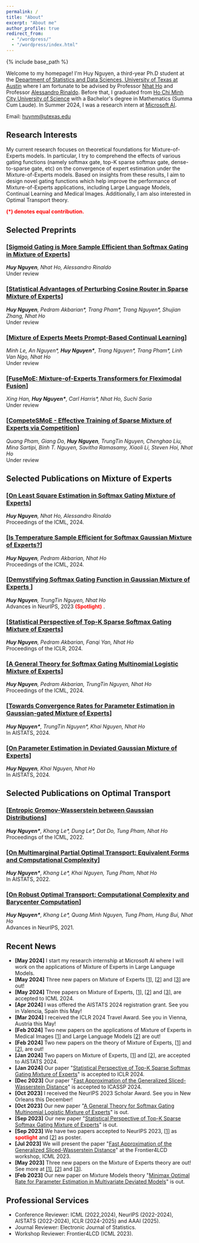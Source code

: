 ```yaml
---
permalink: /
title: "About"
excerpt: "About me"
author_profile: true
redirect_from: 
  - "/wordpress/"
  - "/wordpress/index.html"
---
```


{% include base_path %}

   
Welcome to my homepage! I'm Huy Nguyen, a third-year Ph.D student at the [Department of Statistics and Data Sciences, University of Texas at Austin](https://stat.utexas.edu/) where I am fortunate to be advised by Professor [Nhat Ho](https://nhatptnk8912.github.io/) and Professor [Alessandro Rinaldo](https://arinaldo.github.io/). Before that, I graduated from [Ho Chi Minh City University of Science](https://en.hcmus.edu.vn/) with a Bachelor's degree in Mathematics (Summa Cum Laude). In Summer 2024, I was a research intern at [Microsoft AI](https://www.microsoft.com/en-us/ai). 

Email: huynm@utexas.edu
## Research Interests 
My current research focuses on theoretical foundations for Mixture-of-Experts models. In particular, I try to comprehend the effects of various gating functions (namely softmax gate, top-K sparse softmax gate, dense-to-sparse gate, etc) on the convergence of expert estimation under the Mixture-of-Experts models. Based on insights from these results, I aim to design novel gating functions which help improve the performance of Mixture-of-Experts applications, including Large Language Models, Continual Learning and Medical Images. Additionally, I am also interested in Optimal Transport theory.

<span style="color:red"> **(\*) denotes equal contribution.** </span> <br/>
## Selected Preprints
### [[Sigmoid Gating is More Sample Efficient than Softmax Gating in Mixture of Experts](https://arxiv.org/abs/2405.13997)]
*__Huy Nguyen__, Nhat Ho, Alessandro Rinaldo*<br/>
Under review 
### [[Statistical Advantages of Perturbing Cosine Router in Sparse Mixture of Experts](https://arxiv.org/abs/2405.14131)]
*__Huy Nguyen__, Pedram Akbarian\*, Trang Pham\*, Trang Nguyen\*, Shujian Zhang, Nhat Ho*<br/>
Under review 
### [[Mixture of Experts Meets Prompt-Based Continual Learning](https://arxiv.org/abs/2405.14124)]
*Minh Le, An Nguyen\*, __Huy Nguyen\*__, Trang Nguyen\*, Trang Pham\*, Linh Van Ngo, Nhat Ho*<br/>
Under review 
### [[FuseMoE: Mixture-of-Experts Transformers for Fleximodal Fusion](https://arxiv.org/abs/2402.03226)]
*Xing Han, __Huy Nguyen\*__, Carl Harris\*, Nhat Ho, Suchi Saria*<br/>
Under review 
### [[CompeteSMoE - Effective Training of Sparse Mixture of Experts via Competition](https://arxiv.org/abs/2402.02526)]
*Quang Pham, Giang Do, __Huy Nguyen__, TrungTin Nguyen, Chenghao Liu, Mina Sartipi, Binh T. Nguyen, Savitha Ramasamy, Xiaoli Li, Steven Hoi, Nhat Ho*<br/>
Under review 

## Selected Publications on Mixture of Experts
### [[On Least Square Estimation in Softmax Gating Mixture of Experts](https://arxiv.org/abs/2402.02952)]
*__Huy Nguyen__, Nhat Ho, Alessandro Rinaldo*<br/>
Proceedings of the ICML, 2024. 
### [[Is Temperature Sample Efficient for Softmax Gaussian Mixture of Experts?](https://arxiv.org/abs/2401.13875)]
*__Huy Nguyen__, Pedram Akbarian, Nhat Ho*<br/>
Proceedings of the ICML, 2024. 
### [[Demystifying Softmax Gating Function in Gaussian Mixture of Experts ](https://arxiv.org/abs/2305.03288)]
*__Huy Nguyen__, TrungTin Nguyen, Nhat Ho*<br/>
Advances in NeurIPS, 2023  <span style="color:red"> **(Spotlight)** </span>. 
### [[Statistical Perspective of Top-K Sparse Softmax Gating Mixture of Experts](https://arxiv.org/abs/2309.13850)]
*__Huy Nguyen__, Pedram Akbarian, Fanqi Yan, Nhat Ho*<br/>
Proceedings of the ICLR, 2024.  
### [[A General Theory for Softmax Gating Multinomial Logistic Mixture of Experts](https://arxiv.org/abs/2310.14188)]
*__Huy Nguyen__, Pedram Akbarian, TrungTin Nguyen, Nhat Ho*<br/>
Proceedings of the ICML, 2024. 
### [[Towards Convergence Rates for Parameter Estimation in Gaussian-gated Mixture of Experts](https://arxiv.org/abs/2305.07572)]
*__Huy Nguyen\*__, TrungTin Nguyen\*, Khai Nguyen, Nhat Ho*<br/>
In AISTATS, 2024.  
### [[On Parameter Estimation in Deviated Gaussian Mixture of Experts](https://arxiv.org/abs/2402.05220)]
*__Huy Nguyen__, Khai Nguyen, Nhat Ho*<br/>
In AISTATS, 2024. 

## Selected Publications on Optimal Transport
### [[Entropic Gromov-Wasserstein between Gaussian Distributions](https://arxiv.org/abs/2108.10961)]
*__Huy Nguyen\*__, Khang Le\*, Dung Le\*, Dat Do, Tung Pham, Nhat Ho*<br/>
Proceedings of the ICML, 2022.   
### [[On Multimarginal Partial Optimal Transport: Equivalent Forms and Computational Complexity](https://arxiv.org/abs/2108.07992)]
*__Huy Nguyen\*__, Khang Le\*, Khai Nguyen, Tung Pham, Nhat Ho*<br/>
In AISTATS, 2022.   
### [[On Robust Optimal Transport: Computational Complexity and Barycenter Computation](https://arxiv.org/abs/2102.06857)] 
*__Huy Nguyen\*__, Khang Le\*, Quang Minh Nguyen, Tung Pham, Hung Bui, Nhat Ho*<br/>
Advances in NeurIPS, 2021.  

## Recent News
- **[May 2024]** I start my research internship at Microsoft AI where I will work on the applications of Mixture of Experts in Large Language Models.
- **[May 2024]** Three new papers on Mixture of Experts [[1](https://arxiv.org/abs/2405.13997)], [[2](https://arxiv.org/abs/2405.14131)] and [[3](https://arxiv.org/abs/2405.14124)] are out!
- **[May 2024]** Three papers on Mixture of Experts, [[1](https://arxiv.org/abs/2402.02952)], [[2](https://arxiv.org/abs/2401.13875)] and [[3](https://arxiv.org/abs/2310.14188)], are accepted to ICML 2024.
- **[Apr 2024]** I was offered the AISTATS 2024 registration grant. See you in Valencia, Spain this May!
- **[Mar 2024]** I received the ICLR 2024 Travel Award. See you in Vienna, Austria this May!
- **[Feb 2024]** Two new papers on the applications of Mixture of Experts in Medical Images [[1](https://arxiv.org/abs/2402.03226)] and Large Language Models [[2](https://arxiv.org/abs/2402.02526)] are out!
- **[Feb 2024]** Two new papers on the theory of Mixture of Experts, [[1](https://arxiv.org/abs/2402.02952)] and [[2](https://arxiv.org/abs/2401.13875)], are out! 
- **[Jan 2024]** Two papers on Mixture of Experts, [[1](https://arxiv.org/abs/2305.07572)] and [[2](https://arxiv.org/abs/2402.05220)], are accepted to AISTATS 2024.
- **[Jan 2024]** Our paper "[Statistical Perspective of Top-K Sparse Softmax Gating Mixture of Experts](https://arxiv.org/abs/2309.13850)" is accepted to ICLR 2024.
- **[Dec 2023]** Our paper "[Fast Approximation of the Generalized Sliced-Wasserstein Distance](https://openreview.net/forum?id=u3JeFO8G8s)" is accepted to ICASSP 2024.
- **[Oct 2023]** I received the NeurIPS 2023 Scholar Award. See you in New Orleans this December!
- **[Oct 2023]** Our new paper "[A General Theory for Softmax Gating Multinomial Logistic Mixture of Experts](https://arxiv.org/pdf/2310.14188.pdf)" is out.
- **[Sep 2023]** Our new paper "[Statistical Perspective of Top-K Sparse Softmax Gating Mixture of Experts](https://arxiv.org/pdf/2309.13850.pdf)" is out.
- **[Sep 2023]** We have two papers accepted to NeurIPS 2023, [[1](https://arxiv.org/pdf/2305.03288.pdf)] as <span style="color:red"> **spotlight** </span> and [[2](https://arxiv.org/pdf/2301.11808.pdf)] as poster.
- **[Jul 2023]** We will present the paper "[Fast Approximation of the Generalized Sliced-Wasserstein Distance](https://openreview.net/pdf?id=u3JeFO8G8s)" at the Frontier4LCD workshop, ICML 2023.
- **[May 2023]** Three new papers on the Mixture of Experts theory are out! See more at [[1]](https://arxiv.org/abs/2305.03288), [[2]](https://arxiv.org/abs/2305.07572) and [[3](https://huynm99.github.io/Deviated_MoE.pdf)].
- **[Feb 2023]** Our new paper on Mixture Models theory "[Minimax Optimal Rate for Parameter Estimation in Multivariate Deviated Models](https://arxiv.org/abs/2301.11808)" is out.

## Professional Services
- Conference Reviewer: ICML (2022,2024), NeurIPS (2022-2024), AISTATS (2022-2024), ICLR (2024-2025) and AAAI (2025).
- Journal Reviewer: Electronic Journal of Statistics.
- Workshop Reviewer: Frontier4LCD (ICML 2023).
